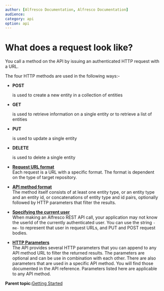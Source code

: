 ```yaml
---
author: [Alfresco Documentation, Alfresco Documentation]
audience: 
category: api
option: api
---
```


# What does a request look like?

You call a method on the API by issuing an authenticated HTTP request with a URL.

The four HTTP methods are used in the following ways:-

-   **POST**

    is used to create a new entity in a collection of entities

-   **GET**

    is used to retrieve information on a single entity or to retrieve a list of entities

-   **PUT**

    is used to update a single entity

-   **DELETE**

    is used to delete a single entity


-   **[Request URL format](../../../pra/1/concepts/pra-request-url-format.md)**  
Each request is a URL with a specific format. The format is dependent on the type of target repository.
-   **[API method format](../../../pra/1/concepts/pra-request-api-format.md)**  
The method itself consists of at least one entity type, or an entity type and an entity id, or concatenations of entity type and id pairs, optionally followed by HTTP parameters that filter the results.
-   **[Specifying the current user](../../../pra/1/concepts/pra-request-current-user.md)**  
When making an Alfresco REST API call, your application may not know the userId of the currently authenticated user. You can use the string `-me-` to represent that user in request URLs, and PUT and POST request bodies.
-   **[HTTP Parameters](../../../pra/1/concepts/pra-parameters.md)**  
The API provides several HTTP parameters that you can append to any API method URL to filter the returned results. The parameters are optional and can be use in combination with each other. There are also parameters that are used in a specific API method. You will find those documented in the API reference. Parameters listed here are applicable to any API method.

**Parent topic:**[Getting Started](../../../pra/1/concepts/pra-getting-started.md)

